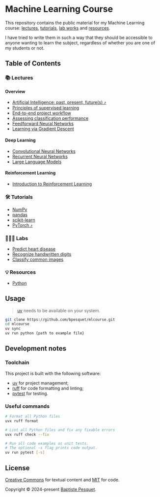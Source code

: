 # Machine Learning Course

This repository contains the public material for my Machine Learning course: [lectures](#-lectures), [tutorials](#️-tutorials), [lab works](#-labs) and [resources](#-resources).

I have tried to write them in such a way that they should be accessible to anyone wanting to learn the subject, regardless of whether you are one of my students or not.

## Table of Contents

### 📚 Lectures

#### Overview

- [Artificial Intelligence: past, present, future(s) ⤴](https://github.com/bpesquet/bpesquet.github.io/blob/master/content/presentations/chembiona-2925/index.md)
- [Principles of supervised learning](lectures/supervised_learning_principles/)
- [End-to-end project workflow](lectures/project_workflow/)
- [Assessing classification performance](lectures/classification_performance/)
- [Feedforward Neural Networks](lectures/feedforward_neural_networks/)
- [Learning via Gradient Descent](lectures/gradient_descent/)

#### Deep Learning

- [Convolutional Neural Networks](lectures/convolutional_neural_networks/)
- [Recurrent Neural Networks](lectures/recurrent_neural_networks/)
- [Large Language Models](lectures/large_language_models/)

#### Reinforcement Learning

- [Introduction to Reinforcement Learning](lectures/rl_introduction/)

### 🛠️ Tutorials

- [NumPy](tutorials/numpy/)
- [pandas](tutorials/pandas/)
- [scikit-learn](tutorials/scikit-learn/)
- [PyTorch ⤴](https://github.com/bpesquet/pytorch-tutorial)

### 👩🏽‍💻 Labs

- [Predict heart disease](labs/predict_heart_disease/)
- [Recognize handwritten digits](labs/recognize_handwritten_digits/)
- [Classify common images](labs/classify_common_images/)

### 💡 Resources

- [Python](https://github.com/bpesquet/python)

## Usage

> [uv](https://docs.astral.sh/uv/) needs to be available on your system.

```bash
git clone https://github.com/bpesquet/mlcourse.git
cd mlcourse
uv sync
uv run python {path to example file}
```

## Development notes

### Toolchain

This project is built with the following software:

- [uv](https://docs.astral.sh/uv/) for project management;
- [ruff](https://docs.astral.sh/ruff/) for code formatting and linting;
- [pytest](https://docs.pytest.org) for testing.

### Useful commands

```bash
# Format all Python files
uvx ruff format

# Lint all Python files and fix any fixable errors
uvx ruff check --fix

# Run all code examples as unit tests.
# The optional -s flag prints code output.
uv run pytest [-s]
```

## License

[Creative Commons](LICENSE) for textual content and [MIT](CODE_LICENSE) for code.

Copyright © 2024-present [Baptiste Pesquet](https://bpesquet.fr).

